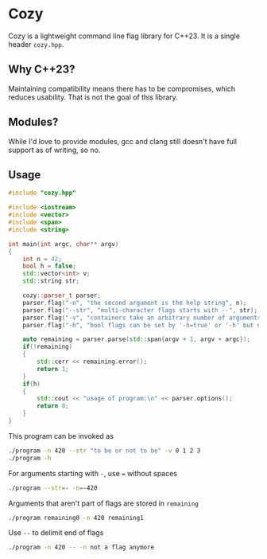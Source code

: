 # Cozy
Cozy is a lightweight command line flag library for C++23. It is a single header `cozy.hpp`.

## Why C++23?
Maintaining compatibility means there has to be compromises, which reduces usability. That is not the goal of this library.

## Modules?
While I'd love to provide modules, gcc and clang still doesn't have full support as of writing, so no.

## Usage
```c++
#include "cozy.hpp"

#include <iostream>
#include <vector>
#include <span>
#include <string>

int main(int argc, char** argv)
{
    int n = 42;
    bool h = false;
    std::vector<int> v;
    std::string str;

    cozy::parser_t parser;
    parser.flag("-n", "the second argument is the help string", n);
    parser.flag("--str", "multi-character flags starts with --", str);
    parser.flag("-v", "containers take an arbitrary number of arguments", v);
    parser.flag("-h", "bool flags can be set by '-h=true' or '-h' but not '-h true'", h);

    auto remaining = parser.parse(std::span{argv + 1, argv + argc});
    if(!remaining)
    {
        std::cerr << remaining.error();
        return 1;
    }
    if(h)
    {
        std::cout << "usage of program:\n" << parser.options();
        return 0;
    }
}
```

This program can be invoked as
```bash
./program -n 420 --str "to be or not to be" -v 0 1 2 3
./program -h
```

For arguments starting with `-`, use `=` without spaces
```bash
./program --str=- -n=-420
```

Arguments that aren't part of flags are stored in `remaining`
```bash
./program remaining0 -n 420 remaining1
```

Use `--` to delimit end of flags
```bash
./program -n 420 -- -n not a flag anymore
```
